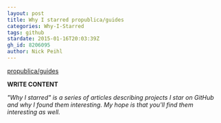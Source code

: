 ```yaml
---
layout: post
title: Why I starred propublica/guides
categories: Why-I-Starred
tags: github
stardate: 2015-01-16T20:03:39Z
gh_id: 8206095
author: Nick Peihl
---
```


[propublica/guides](star.repo.html_url)

**WRITE CONTENT**

*"Why I starred" is a series of articles describing projects I star on GitHub and why I found them interesting. My hope is that you'll find them interesting as well.*


